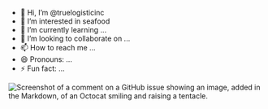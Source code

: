 - 👋 Hi, I’m @truelogisticinc
- 👀 I’m interested in seafood
- 🌱 I’m currently learning ...
- 💞️ I’m looking to collaborate on ...
- 📫 How to reach me ...
- 😄 Pronouns: ...
- ⚡ Fun fact: ...


![Screenshot of a comment on a GitHub issue showing an image, added in the Markdown, of an Octocat smiling and raising a tentacle.](https://camo.githubusercontent.com/0255f5360db1991a1db2d76cba639e54f61ce3f57476e7a0f2c76d5be94c562a/68747470733a2f2f6f63746f6465782e6769746875622e636f6d2f696d616765732f696e666c61746f6361742e706e67)

<!---
truelogisticinc/truelogisticinc is a ✨ special ✨ repository because its `README.md` (this file) appears on your GitHub profile.
You can click the Preview link to take a look at your changes.
--->
